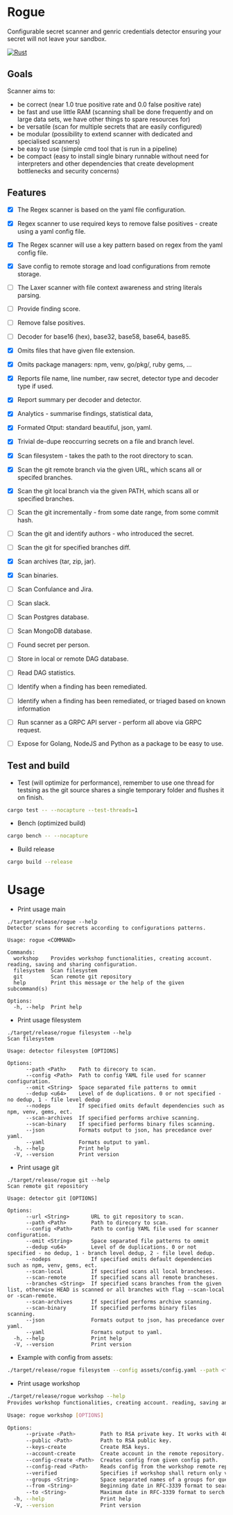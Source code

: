# Rogue

Configurable secret scanner and genric credentials detector ensuring your secret will not leave your sandbox.

[![Rust](https://github.com/OpenSourceScannerCollective/static_scanner/actions/workflows/rust.yml/badge.svg)](https://github.com/OpenSourceScannerCollective/static_scanner/actions/workflows/rust.yml)

## Goals

Scanner aims to:
  - be correct (near 1.0 true positive rate and 0.0 false positive rate)
  - be fast and use little RAM (scanning shall be done frequently and on large data sets, we have other things to spare resources for)
  - be versatile (scan for multiple secrets that are easily configured)
  - be modular (possibility to extend scanner with dedicated and specialised scanners)
  - be easy to use (simple cmd tool that is run in a pipeline)
  - be compact (easy to install single binary runnable without need for interpreters and other dependencies that create development bottlenecks and security concerns)


## Features

- [x] The Regex scanner is based on the yaml file configuration.
- [x] Regex scanner to use required keys to remove false positives - create using a yaml config file.
- [x] The Regex scanner will use a key pattern based on regex from the yaml config file.
- [x] Save config to remote storage and load configurations from remote storage.
- [ ] The Laxer scanner with file context awareness and string literals parsing.
- [ ] Provide finding score.
- [ ] Remove false positives.
- [ ] Decoder for base16 (hex), base32, base58, base64, base85.
- [x] Omits files that have given file extension.
- [x] Omits package managers: npm, venv, go/pkg/, ruby gems, ...
- [x] Reports file name, line number, raw secret, detector type and decoder type if used.
- [x] Report summary per decoder and detector.
- [x] Analytics - summarise findings, statistical data,
- [x] Formated Otput: standard beautiful, json, yaml.
- [x] Trivial de-dupe reoccurring secrets on a file and branch level.
- [x] Scan filesystem - takes the path to the root directory to scan.
- [x] Scan the git remote branch via the given URL, which scans all or specifed branches.
- [x] Scan the git local branch via the given PATH, which scans all or specified branches.
- [ ] Scan the git incrementally - from some date range, from some commit hash.
- [ ] Scan the git and identify authors - who introduced the secret.
- [ ] Scan the git for specified branches diff.
- [x] Scan archives (tar, zip, jar).
- [x] Scan binaries.
- [ ] Scan Confulance and Jira.
- [ ] Scan slack.
- [ ] Scan Postgres database.
- [ ] Scan MongoDB database.
- [ ] Found secret per person.
- [ ] Store in local or remote DAG database.
- [ ] Read DAG statistics.
- [ ] Identify when a finding has been remediated.
- [ ] Identify when a finding has been remediated, or triaged based on known information
- [ ] Run scanner as a GRPC API server - perform all above via GRPC request.
- [ ] Expose for Golang, NodeJS and Python as a package to be easy to use.


## Test and build

- Test (will optimize for performance), remember to use one thread for testsing as the git source shares a single temporary folder and flushes it on finish.

```sh
cargo test -- --nocapture --test-threads=1
```
- Bench (optimized build)

```sh
cargo bench -- --nocapture
```

- Build release

```sh
cargo build --release
```

# Usage

- Print usage main

```text
./target/release/rogue --help
Detector scans for secrets according to configurations patterns.

Usage: rogue <COMMAND>

Commands:
  workshop    Provides workshop functionalities, creating account. reading, saving and sharing configuration.
  filesystem  Scan filesystem
  git         Scan remote git repository
  help        Print this message or the help of the given subcommand(s)

Options:
  -h, --help  Print help
```

- Print usage filesystem

```text
./target/release/rogue filesystem --help
Scan filesystem

Usage: detector filesystem [OPTIONS]

Options:
      --path <Path>    Path to direcory to scan.
      --config <Path>  Path to config YAML file used for scanner configuration.
      --omit <String>  Space separated file patterns to ommit
      --dedup <u64>    Level of de duplications. 0 or not specified - no dedup, 1 - file level dedup
      --nodeps         If specified omits default dependencies such as npm, venv, gems, ect.
      --scan-archives  If specified performs archive scanning.
      --scan-binary    If specified performs binary files scanning.
      --json           Formats output to json, has precedance over yaml.
      --yaml           Formats output to yaml.
  -h, --help           Print help
  -V, --version        Print version
```

- Print usage git

```text
./target/release/rogue git --help
Scan remote git repository

Usage: detector git [OPTIONS]

Options:
      --url <String>       URL to git repository to scan.
      --path <Path>        Path to direcory to scan.
      --config <Path>      Path to config YAML file used for scanner configuration.
      --omit <String>      Space separated file patterns to ommit
      --dedup <u64>        Level of de duplications. 0 or not specified - no dedup, 1 - branch level dedup, 2 - file level dedup.
      --nodeps             If specified omits default dependencies such as npm, venv, gems, ect.
      --scan-local         If specified scans all local brancheses.
      --scan-remote        If specified scans all remote brancheses.
      --branches <String>  If specified scans branches from the given list, otherwise HEAD is scanned or all branches with flag --scan-local or -scan-remote.
      --scan-archives      If specified performs archive scanning.
      --scan-binary        If specified performs binary files scanning.
      --json               Formats output to json, has precedance over yaml.
      --yaml               Formats output to yaml.
  -h, --help               Print help
  -V, --version            Print version
```

- Example with config from assets:

```sh
./target/release/rogue filesystem --config assets/config.yaml --path <folder-with-expired-creds-to-scan>
```

- Print usage workshop

```sh
./target/release/rogue workshop --help
Provides workshop functionalities, creating account. reading, saving and sharing configuration.

Usage: rogue workshop [OPTIONS]

Options:
      --private <Path>        Path to RSA private key. It works with 4096 length key only.
      --public <Path>         Path to RSA public key.
      --keys-create           Create RSA keys.
      --account-create        Create account in the remote repository.
      --config-create <Path>  Creates config from given config path.
      --config-read <Path>    Reads config from the workshop remote repository and saves it to gitven path.
      --verified              Specifies if workshop shall return only verified connfigurations.
      --groups <String>       Space separated names of a groups for query filter. Allowed groups are: common, http, ssl, jwt, credentials, database, key, cookie, seed, hash.
      --from <String>         Beginning date in RFC-3339 format to search from, if not specified the unix time 0 is used.
      --to <String>           Maximum date in RFC-3339 format to serch to, if not specified now time is used.
  -h, --help                  Print help
  -V, --version               Print version
```
